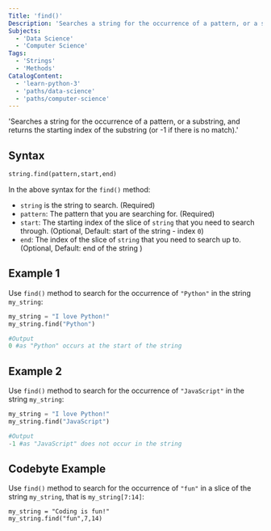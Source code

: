 ```yaml
---
Title: 'find()'
Description: 'Searches a string for the occurrence of a pattern, or a substring, and returns the starting index of the substring (or -1 if there is no match).'
Subjects:
  - 'Data Science'
  - 'Computer Science'
Tags:
  - 'Strings'
  - 'Methods'
CatalogContent:
  - 'learn-python-3'
  - 'paths/data-science'
  - 'paths/computer-science'
---
```


'Searches a string for the occurrence of a pattern, or a substring, and returns the starting index of the substring (or -1 if there is no match).'

## Syntax

```py
string.find(pattern,start,end)
```

In the above syntax for the `find()` method:

- `string` is the string to search. (Required)
- `pattern`: The pattern that you are searching for. (Required)
- `start`: The starting index of the slice of `string` that you need to search through. (Optional, Default: start of the string - index `0`)
- `end`: The index of the slice of `string` that you need to search up to. (Optional, Default: end of the string )

## Example 1

Use `find()` method to search for the occurrence of `"Python"` in the string `my_string`:

```py
my_string = "I love Python!"
my_string.find("Python")

#Output
0 #as "Python" occurs at the start of the string
```

## Example 2

Use `find()` method to search for the occurrence of `"JavaScript"` in the string `my_string`:

```py
my_string = "I love Python!"
my_string.find("JavaScript")

#Output
-1 #as "JavaScript" does not occur in the string
```

## Codebyte Example

Use `find()` method to search for the occurrence of `"fun"` in a slice of the string `my_string`, that is `my_string[7:14]`:

```codebyte/py
my_string = "Coding is fun!"
my_string.find("fun",7,14)
```
